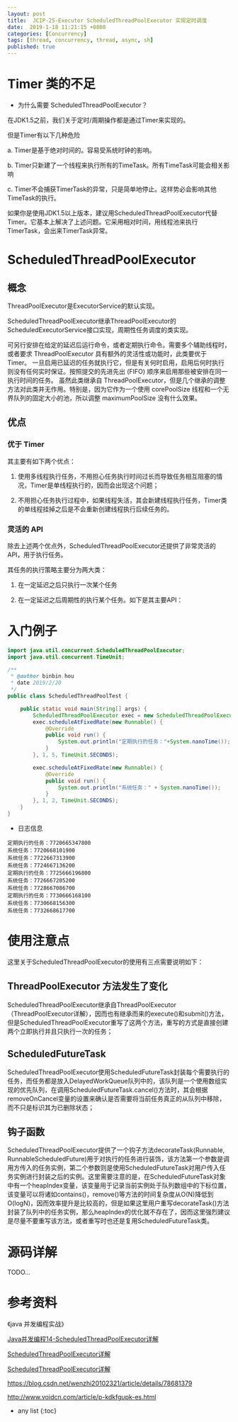 ```yaml
---
layout: post
title:  JCIP-25-Executor ScheduledThreadPoolExecutor 实现定时调度
date:  2019-1-18 11:21:15 +0800
categories: [Concurrency]
tags: [thread, concurrency, thread, async, sh]
published: true
---
```


# Timer 类的不足

- 为什么需要 ScheduledThreadPoolExecutor？

在JDK1.5之前，我们关于定时/周期操作都是通过Timer来实现的。

但是Timer有以下几种危险

a. Timer是基于绝对时间的。容易受系统时钟的影响。 

b. Timer只新建了一个线程来执行所有的TimeTask。所有TimeTask可能会相关影响 

c. Timer不会捕获TimerTask的异常，只是简单地停止。这样势必会影响其他TimeTask的执行。 

如果你是使用JDK1.5以上版本，建议用ScheduledThreadPoolExecutor代替Timer。它基本上解决了上述问题。它采用相对时间，用线程池来执行TimerTask，会出来TimerTask异常。 

# ScheduledThreadPoolExecutor

## 概念

ThreadPoolExecutor是ExecutorService的默认实现。

ScheduledThreadPoolExecutor继承ThreadPoolExecutor的ScheduledExecutorService接口实现，周期性任务调度的类实现。

可另行安排在给定的延迟后运行命令，或者定期执行命令。需要多个辅助线程时，或者要求 ThreadPoolExecutor 具有额外的灵活性或功能时，此类要优于 Timer。 
一旦启用已延迟的任务就执行它，但是有关何时启用，启用后何时执行则没有任何实时保证。按照提交的先进先出 (FIFO) 顺序来启用那些被安排在同一执行时间的任务。 
虽然此类继承自 ThreadPoolExecutor，但是几个继承的调整方法对此类并无作用。特别是，因为它作为一个使用 corePoolSize 线程和一个无界队列的固定大小的池，所以调整 maximumPoolSize 没有什么效果。
 
## 优点

### 优于 Timer

其主要有如下两个优点：

1. 使用多线程执行任务，不用担心任务执行时间过长而导致任务相互阻塞的情况，Timer是单线程执行的，因而会出现这个问题；

2. 不用担心任务执行过程中，如果线程失活，其会新建线程执行任务，Timer类的单线程挂掉之后是不会重新创建线程执行后续任务的。

### 灵活的 API

除去上述两个优点外，ScheduledThreadPoolExecutor还提供了非常灵活的API，用于执行任务。

其任务的执行策略主要分为两大类：

1. 在一定延迟之后只执行一次某个任务

2. 在一定延迟之后周期性的执行某个任务。如下是其主要API：

# 入门例子

```java
import java.util.concurrent.ScheduledThreadPoolExecutor;
import java.util.concurrent.TimeUnit;

/**
 * @author binbin.hou
 * date 2019/2/20
 */
public class ScheduledThreadPoolTest {

    public static void main(String[] args) {
        ScheduledThreadPoolExecutor exec = new ScheduledThreadPoolExecutor(2);
        exec.scheduleAtFixedRate(new Runnable() {
            @Override
            public void run() {
                System.out.println("定期执行的任务："+System.nanoTime());
            }
        }, 1, 5, TimeUnit.SECONDS);

        exec.scheduleAtFixedRate(new Runnable() {
            @Override
            public void run() {
                System.out.println("系统任务：" + System.nanoTime());
            }
        }, 1, 2, TimeUnit.SECONDS);
    }
}
```

- 日志信息

```
定期执行的任务：7720665347800
系统任务：7720668101900
系统任务：7722667313900
系统任务：7724667136200
定期执行的任务：7725666196800
系统任务：7726667205200
系统任务：7728667086700
定期执行的任务：7730666168100
系统任务：7730668156300
系统任务：7732668617700
```



# 使用注意点

这里关于ScheduledThreadPoolExecutor的使用有三点需要说明如下：

## ThreadPoolExecutor 方法发生了变化

ScheduledThreadPoolExecutor继承自ThreadPoolExecutor（ThreadPoolExecutor详解），因而也有继承而来的execute()和submit()方法，但是ScheduledThreadPoolExecutor重写了这两个方法，重写的方式是直接创建两个立即执行并且只执行一次的任务；

## ScheduledFutureTask

ScheduledThreadPoolExecutor使用ScheduledFutureTask封装每个需要执行的任务，而任务都是放入DelayedWorkQueue队列中的，该队列是一个使用数组实现的优先队列，在调用ScheduledFutureTask.cancel()方法时，其会根据removeOnCancel变量的设置来确认是否需要将当前任务真正的从队列中移除，而不只是标识其为已删除状态；

## 钩子函数

ScheduledThreadPoolExecutor提供了一个钩子方法decorateTask(Runnable, RunnableScheduledFuture)用于对执行的任务进行装饰，该方法第一个参数是调用方传入的任务实例，第二个参数则是使用ScheduledFutureTask对用户传入任务实例进行封装之后的实例。这里需要注意的是，在ScheduledFutureTask对象中有一个heapIndex变量，该变量用于记录当前实例处于队列数组中的下标位置，该变量可以将诸如contains()，remove()等方法的时间复杂度从O(N)降低到O(logN)，因而效率提升是比较高的，但是如果这里用户重写decorateTask()方法封装了队列中的任务实例，那么heapIndex的优化就不存在了，因而这里强烈建议是尽量不要重写该方法，或者重写时也还是复用ScheduledFutureTask类。

# 源码详解

TODO...

# 参考资料

《java 并发编程实战》

[Java并发编程14-ScheduledThreadPoolExecutor详解](http://th7.cn/Program/java/201703/1121088.shtml)

[ScheduledThreadPoolExecutor详解](http://www.bubuko.com/infodetail-2638335.html)

[ScheduledThreadPoolExecutor详解](https://www.jianshu.com/p/a8bb4db97643)

https://blog.csdn.net/wenzhi20102321/article/details/78681379

http://www.voidcn.com/article/p-kdkfgupk-es.html

* any list
{:toc}


